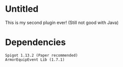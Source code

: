 # Untitled
This is my second plugin ever! (Still not good with Java)

# Dependencies
```
Spigot 1.13.2 (Paper recommended)
ArmorEquipEvent Lib (1.7.1)
```
